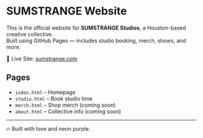 # SUMSTRANGE Website

This is the official website for **SUMSTRANGE Studios**, a Houston-based creative collective.  
Built using GitHub Pages — includes studio booking, merch, shows, and more.

🔗 Live Site: [sumstrange.com](https://sumstrange.com)

## Pages

- `index.html` – Homepage
- `studio.html` – Book studio time
- `merch.html` – Shop merch (coming soon)
- `about.html` – Collective info (coming soon)

---

🔥 Built with love and neon purple.
